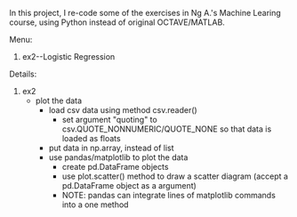 In this project, I re-code some of the exercises in Ng A.'s Machine Learing course, using Python instead of original OCTAVE/MATLAB.

Menu:
1. ex2--Logistic Regression

Details:
1. ex2
    * plot the data
        * load csv data using method csv.reader()
            * set argument "quoting" to csv.QUOTE_NONNUMERIC/QUOTE_NONE so that data is loaded as floats
        * put data in np.array, instead of list
        * use pandas/matplotlib to plot the data
            * create pd.DataFrame objects
            * use plot.scatter() method to draw a scatter diagram (accept a pd.DataFrame object as a argument)
            * NOTE: pandas can integrate lines of matplotlib commands into a one method
